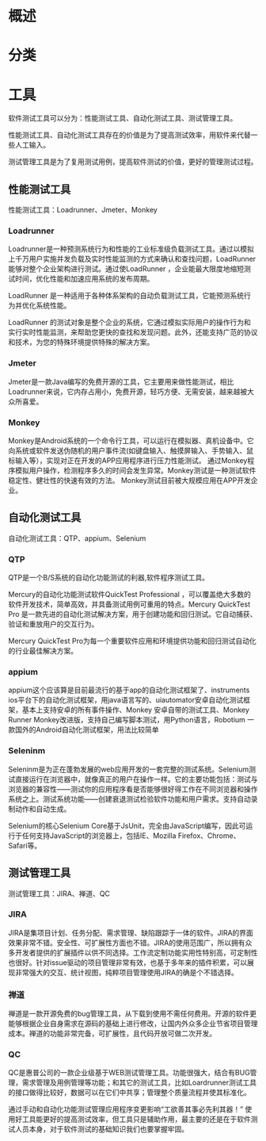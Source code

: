 # **概述**

# **分类**

# **工具**

软件测试工具可以分为：性能测试工具、自动化测试工具、测试管理工具。

性能测试工具、自动化测试工具存在的价值是为了提高测试效率，用软件来代替一些人工输入。

测试管理工具是为了复用测试用例，提高软件测试的价值，更好的管理测试过程。

## **性能测试工具**

性能测试工具：Loadrunner、Jmeter、Monkey

### **Loadrunner**

Loadrunner是一种预测系统行为和性能的工业标准级负载测试工具。通过以模拟上千万用户实施并发负载及实时性能监测的方式来确认和查找问题，LoadRunner 能够对整个企业架构进行测试。通过使LoadRunner ，企业能最大限度地缩短测试时间，优化性能和加速应用系统的发布周期。

LoadRunner 是一种适用于各种体系架构的自动负载测试工具，它能预测系统行为并优化系统性能。

LoadRunner 的测试对象是整个企业的系统，它通过模拟实际用户的操作行为和实行实时性能监测，来帮助您更快的查找和发现问题。此外，还能支持广范的协议和技术，为您的特殊环境提供特殊的解决方案。

### **Jmeter**

Jmeter是一款Java编写的免费开源的工具，它主要用来做性能测试，相比Loadrunner来说，它内存占用小，免费开源，轻巧方便、无需安装，越来越被大众所喜爱。

### **Monkey**

Monkey是Android系统的一个命令行工具，可以运行在模拟器、真机设备中。它向系统或软件发送伪随机的用户事件流(如键盘输入、触摸屏输入、手势输入、鼠标输入等），实现对正在开发的APP应用程序进行压力性能测试。 通过Monkey程序模拟用户操作，检测程序多久的时间会发生异常。Monkey测试是一种测试软件稳定性、健壮性的快速有效的方法。 Monkey测试目前被大规模应用在APP开发企业。

## **自动化测试工具**

自动化测试工具：QTP、appium、Selenium

### **QTP**

QTP是一个B/S系统的自动化功能测试的利器,软件程序测试工具。

Mercury的自动化功能测试软件QuickTest Professional ，可以覆盖绝大多数的软件开发技术，简单高效，并具备测试用例可重用的特点。Mercury QuickTest Pro 是一款先进的自动化测试解决方案，用于创建功能和回归测试。它自动捕获、验证和重放用户的交互行为。 

Mercury QuickTest Pro为每一个重要软件应用和环境提供功能和回归测试自动化的行业最佳解决方案。

### **appium**

appium这个应该算是目前最流行的基于app的自动化测试框架了、instruments ios平台下的自动化测试框架，用java语言写的、uiautomator安卓自动化测试框架，基本上支持安卓的所有事件操作、Monkey 安卓自带的测试工具、Monkey Runner Monkey改进版，支持自己编写脚本测试，用Python语言，Robotium 一款国外的Android自动化测试框架，用法比较简单

### **Seleninm**

Seleninm是为正在蓬勃发展的web应用开发的一套完整的测试系统。Selenium测试直接运行在浏览器中，就像真正的用户在操作一样。它的主要功能包括：测试与浏览器的兼容性——测试你的应用程序看是否能够很好得工作在不同浏览器和操作系统之上。测试系统功能——创建衰退测试检验软件功能和用户需求。支持自动录制动作和自动生成。

Selenium的核心Selenium Core基于JsUnit，完全由JavaScript编写，因此可运行于任何支持JavaScript的浏览器上，包括IE、Mozilla Firefox、Chrome、Safari等。

## **测试管理工具**

测试管理工具：JIRA、禅道、QC

### **JIRA**

JIRA是集项目计划、任务分配、需求管理、缺陷跟踪于一体的软件。JIRA的界面效果非常不错。安全性、可扩展性方面也不错。JIRA的使用范围广，所以拥有众多开发者提供的扩展插件以供不同选择。工作流定制功能实用性特别高，可定制性也很好。针对issue驱动的项目管理非常有效，也基于多年来的插件积累，可以展现非常强大的交互、统计视图，纯粹项目管理使用JIRA的确是个不错选择。

### **禅道**

禅道是一款开源免费的bug管理工具，从下载到使用不需任何费用。开源的软件更能够根据企业自身需求在源码的基础上进行修改，让国内外众多企业节省项目管理成本。禅道的功能非常完备，可扩展性，且代码开放可做二次开发。

### **QC**

QC是惠普公司的一款企业级基于WEB测试管理工具。功能很强大，结合有BUG管理，需求管理及用例管理等功能；和其它的测试工具，比如Loardrunner测试工具的接口做得比较好，数据可以在它们中共享；管理整个质量流程并使其标准化。

通过手动和自动化功能测试管理应用程序变更影响“工欲善其事必先利其器！” 使用好工具能更好的提高测试效率，但工具只是辅助作用，最主要的还是在于软件测试人员本身，对于软件测试的基础知识我们也要掌握牢固。